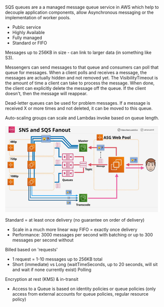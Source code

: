 SQS queues are a a managed message queue service in AWS which help to decouple application components, allow Asynchronous messaging or the implementation of worker pools.

* Public service
* Highly Available
* Fully managed
* Standard or FIFO

Messages up to 256KB in size - can link to larger data (in something like S3).

Messengers can send messages to that queue and consumers can poll that queue for messages. When a client polls and receives a message, the messages are actually hidden and not removed yet. The VisibilityTimeout is the amount of time a client can take to process the message. When done, the client can explicitly delete the message off the queue. If the client doesn't, then the message will reappear.

Dead-letter queues can be used for problem messages. If a message is received X or more times and not deleted, it can be moved to this queue.

Auto-scaling groups can scale and Lambdas invoke based on queue length. 

![SNS-SQS-Fanout.png](Images/SNS-SQS-Fanout.png)

Standard = at least once delivery (no guarantee on order of delivery)

* Scale in a much more linear way
  FIFO = exactly once delivery
* Performance: 3000 messages per second with batching or up to 300 messages per second without

Billed based on 'requests'

* 1 request = 1-10 messages up to 256KB total
* Short (immediate) vs Long (waitTimeSeconds, up to 20 seconds, will sit and wait if none currently exist) Polling

Encryption at rest (KMS) & in-transit

* Access to a Queue is based on identity policies or queue policies (only access from external accounts for queue policies, regular resource policy)
